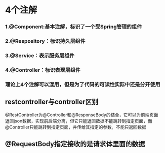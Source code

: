 # 4个注解
### 1.@Component:基本注解，标识了一个受Spring管理的组件
### 2.@Respository：标识持久层组件
### 3.@Service：表示服务层组件
### 4.@Controller：标识表现层组件
### 理论上4个注解可以混用，但是为了代码的可读性实际中还是分开使用
## restcontroller与controller区别
@RestController为@Controller和@ResponseBody的结合，它可以为前端页面返回json数据，实现前后端分离，但它只能返回数据不能跳转到指定页面，而@Controller只能跳转到指定页面，并传给其指定的参数，不能只返回数据
## @RequestBody指定接收的是请求体里面的数据